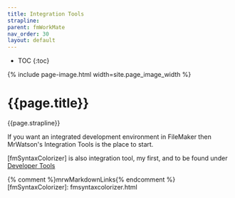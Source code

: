 ```yaml
---
title: Integration Tools
strapline: 
parent: fmWorkMate
nav_order: 30
layout: default
---
```

- TOC
{:toc}

{% include page-image.html width=site.page_image_width %}

# {{page.title}}

{{page.strapline}}

If you want an integrated development environment in FileMaker then MrWatson's Integration Tools is the place to start.

[fmSyntaxColorizer] is also integration tool, my first, and to be found under [Developer Tools](developer-tools.html)

{% comment %}mrwMarkdownLinks{% endcomment %}
[fmSyntaxColorizer]: fmsyntaxcolorizer.html
